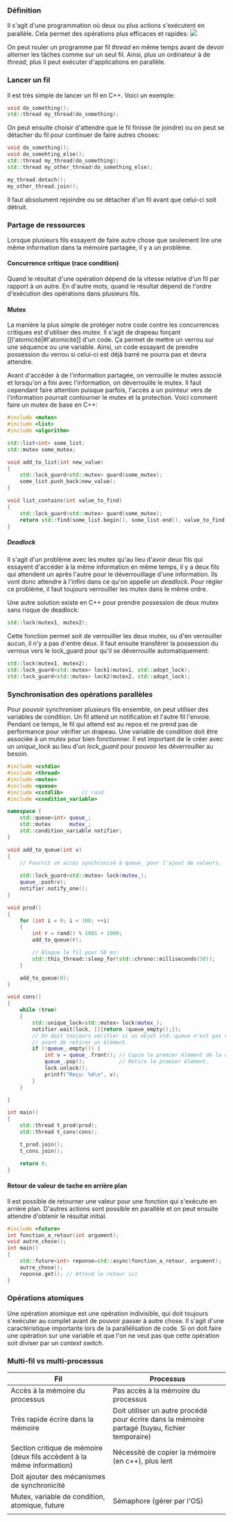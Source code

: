 ### Définition
Il s'agit d'une programmation où deux ou plus actions s'exécutent en parallèle. Cela permet des opérations plus efficaces et rapides: ![](Pasted%20image%2020250711075808.png)

On peut rouler un programme par fil *thread* en même temps avant de devoir alterner les tâches comme sur un seul fil. Ainsi, plus un ordinateur à de *thread*, plus il peut exécuter d'applications en parallèle.

### Lancer un fil
Il est très simple de lancer un fil en C++. Voici un exemple:
```cpp
void do_something();
std::thread my_thread(do_something);
```
On peut ensuite choisir d'attendre que le fil finisse (le joindre) ou on peut se détacher du fil pour continuer de faire autres choses:
```cpp
void do_something();
void do_somehting_else();
std::thread my_thread(do_something);
std::thread my_other_thread(do_something_else);

my_thread.detach();
my_other_thread.join();
```
Il faut absolument rejoindre ou se détacher d'un fil avant que celui-ci soit détruit.

### Partage de ressources
Lorsque plusieurs fils essayent de faire autre chose que seulement lire une même information dans la mémoire partagée, il y a un problème.

#### Concurrence critique (race condition)
Quand le résultat d'une opération dépend de la vitesse relative d'un fil par rapport à un autre. En d'autre mots, quand le résultat dépend de l'ordre d'exécution des opérations dans plusieurs fils.
#### Mutex
La manière la plus simple de protéger notre code contre les concurrences critiques est d'utiliser des *mutex*. Il s'agit de drapeau forçant [[l'atomicité|#l'atomicité]] d'un code. Ça permet de mettre un verrou sur une séquence ou une variable. Ainsi, un code essayant de prendre possession du verrou si celui-ci est déjà barré ne pourra pas et devra attendre. 

Avant d'accéder à de l'information partagée, on verrouille le mutex associé et lorsqu'on a fini avec l'information, on déverrouille le mutex. Il faut cependant faire attention puisque parfois, l'accès a un pointeur vers de l'information pourrait contourner le mutex et la protection. Voici comment faire un mutex de base en C++:
```cpp
#include <mutex>
#include <list>
#include <algorithm>

std::list<int> some_list;
std::mutex some_mutex;

void add_to_list(int new_value)
{
	std::lock_guard<std::mutex> guard(some_mutex);
	some_list.push_back(new_value);
}

void list_contains(int value_to_find)
{
	std::lock_guard<std::mutex> guard(some_mutex);
	return std::find(some_list.begin(), some_list.end(), value_to_find) != some_list.end();
}
```

##### Deadlock
Il s'agit d'un problème avec les mutex qu'au lieu d'avoir deux fils qui essayent d'accéder à la même information en même temps, il y a deux fils qui attendent un après l'autre pour le déverrouillage d'une information. Ils vont donc attendre à l'infini dans ce qu'on appelle un *deadlock*. Pour régler ce problème, il faut toujours verrouiller les mutex dans le même ordre. 

Une autre solution existe en C++ pour prendre possession de deux mutex sans risque de deadlock:
```cpp
std::lock(mutex1, mutex2);
```
Cette fonction permet soit de verrouiller les deux mutex, ou d'en verrouiller aucun, il n'y a pas d'entre deux. Il faut ensuite transférer la possession du verroux vers le lock_guard pour qu'il se déverrouille automatiquement:
```cpp
std::lock(mutex1, mutex2);
std::lock_guard<std::mutex> lock1(mutex1, std::adopt_lock);
std::lock_guard<std::mutex> lock2(mutex2, std::adopt_lock);
```

### Synchronisation des opérations parallèles
Pour pouvoir synchroniser plusieurs fils ensemble, on peut utiliser des variables de condition. Un fil attend un notification et l'autre fil l'envoie. Pendant ce temps, le fil qui attend est au repos et ne prend pas de performance pour vérifier un drapeau. Une variable de condition doit être associée à un mutex pour bien fonctionner. Il est important de le créer avec un *unique_lock* au lieu d'un *lock_guard* pour pouvoir les déverrouiller au besoin.
```cpp
#include <cstdio>
#include <thread>
#include <mutex>
#include <queue>
#include <cstdlib>      // rand
#include <condition_variable>

namespace {
    std::queue<int> queue_;
    std::mutex      mutex_;
    std::condition_variable notifier;
}

void add_to_queue(int v)
{
    // Fournit un accès synchronisé à queue_ pour l'ajout de valeurs.
    
    std::lock_guard<std::mutex> lock(mutex_);
    queue_.push(v);
    notifier.notify_one();
}

void prod()
{
    for (int i = 0; i < 100; ++i)
    {
        int r = rand() % 1001 + 1000;
        add_to_queue(r);

        // Bloque le fil pour 50 ms:
        std::this_thread::sleep_for(std::chrono::milliseconds(50));
    }

    add_to_queue(0);
}

void cons()
{
    while (true)
    {
        std::unique_lock<std::mutex> lock(mutex_);
        notifier.wait(lock, []{return !queue_empty();});
        // On doit toujours vérifier si un objet std::queue n'est pas vide
        // avant de retirer un élément.
        if (!queue_.empty()) {
            int v = queue_.front(); // Copie le premier élément de la queue.
            queue_.pop();           // Retire le premier élément.
			lock.unlock();
            printf("Reçu: %d\n", v);
        }
    }

}

int main()
{
    std::thread t_prod(prod);
    std::thread t_cons(cons);

    t_prod.join();
    t_cons.join();

    return 0;
}
```
#### Retour de valeur de tache en arrière plan
Il est possible de retourner une valeur pour une fonction qui s'exécute en arrière plan. D'autres actions sont possible en parallèle et on peut ensuite attendre d'obtenir le résultat initial.
```cpp
#include <future>
int fonction_a_retour(int argument);
void autre_chose();
int main()
{
	std::future<int> reponse=std::async(fonction_a_retour, argument);
	autre_chose();
	reponse.get(); // Attend le retour ici
}
```
### Opérations atomiques
Une opération atomique est une opération indivisible, qui doit toujours s'exécuter au complet avant de pouvoir passer à autre chose. Il s'agit d'une caractéristique importante lors de la parallélisation de code. Si on doit faire une opération sur une variable et que l'on ne veut pas que cette opération soit diviser par un *context switch*.

### Multi-fil vs multi-processus

| Fil                                                                    | Processus                                                                                      |
| ---------------------------------------------------------------------- | ---------------------------------------------------------------------------------------------- |
| Accès à la mémoire du processus                                        | Pas accès à la mémoire du processus                                                            |
| Très rapide écrire dans la mémoire                                     | Doit utiliser un autre procédé pour écrire dans la mémoire partagé (tuyau, fichier temporaire) |
| Section critique de mémoire (deux fils accèdent à la même information) | Nécessité de copier la mémoire (en c++), plus lent                                             |
| Doit ajouter des mécanismes de synchronicité                           |                                                                                                |
| Mutex, variable de condition, atomique, future                         | Sémaphore (gérer par l'OS)                                                                     |
|                                                                        |                                                                                                |
